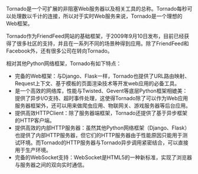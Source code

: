 Tornado是一个可扩展的非阻塞Web服务器以及相关工具的总称。Tornado每秒可以处理数以千计的连接，所以对于实时Web服务来说，Tornado是一个理想的Web框架。

Tornado作为FriendFeed网站的基础框架，于2009年9月10日发布，目前已经获得了很多社区的支持，并且在一系列不同的场景种得到应用。除了FriendFeed和Facebook外，还有很多公司在转向Tornado。

相对其他Python网络框架，Tornado有如下特点：

* 完备的Web框架：与Django、Flask一样，Tornado也提供了URL路由映射、Request上下文、基于模板的页面渲染技术等开发web应用的必备工具。
* 是一个高效的网络库，性能与Twisted、Gevent等底层Python框架相媲美：提供了异步I/O支持、超时事件处理，这使得Tornado除了可以作为Web应用服务器框架外，还可以用来做爬虫应用、物联网关、游戏服务器等后台应用。
* 提供高效HTTPClient：除了服务器端框架，Tornado还提供了基于异步框架的HTTP客户端。
* 提供高效的内部HTTP服务器：虽然其他Python网络框架（Django、Flask）也提供了内部HTTP服务器，但它们的HTTP服务器由于性能原因只能用于测试环境。而Tornado的HTTP服务器与Tornado异步调用紧密结合，可以直接用于生产环境。
* 完备的WebSocket支持：WebSocket是HTML5的一种新标准，实现了浏览器与服务器之间的双向实时通信。



